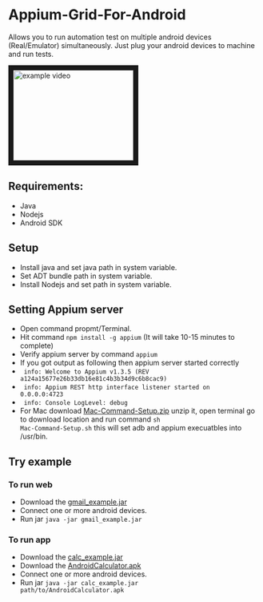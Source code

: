 # Appium-Grid-For-Android
Allows you to run automation test on multiple android devices (Real/Emulator) simultaneously.
Just plug your android devices to machine and run tests.

<a href="http://www.youtube.com/watch?v=DFOX425k8ds
" target="_blank"><img src="http://img.youtube.com/vi/DFOX425k8ds/0.jpg" 
alt="example video" width="240" height="180" border="10" /></a>

## Requirements:
- Java
- Nodejs
- Android SDK

## Setup
- Install java and set java path in system variable.
- Set ADT bundle path in system variable.
- Install Nodejs and set path in system variable.

## Setting Appium server
- Open command propmt/Terminal.
- Hit command <code>npm install -g appium</code> (It will take 10-15 minutes to complete)
- Verify appium server by command <code>appium</code>
- If you got output as following  then appium server started correctly
- <code> info: Welcome to Appium v1.3.5 (REV a124a15677e26b33db16e81c4b3b34d9c6b8cac9) </code>
- <code> info: Appium REST http interface listener started on 0.0.0.0:4723 </code>
- <code> info: Console LogLevel: debug </code>
- For Mac download [Mac-Command-Setup.zip](https://github.com/sameer49/Appium-Grid-For-Android/blob/master/Mac-Command-Setup.zip?raw=true) unzip it, open terminal go to download location and run command <code>sh Mac-Command-Setup.sh</code> this will set adb and appium execuatbles into /usr/bin. 

## Try example

### To run web
- Download the [gmail_example.jar](https://github.com/sameer49/Appium-Grid-For-Android/blob/examples/gmail_example.jar?raw=true)
- Connect one or more android devices.
- Run jar <code>java -jar gmail_example.jar</code>

### To run app
- Download the [calc_example.jar](https://github.com/sameer49/Appium-Grid-For-Android/blob/examples/calc_example.jar?raw=true)
- Download the [AndroidCalculator.apk](https://github.com/sameer49/Appium-Grid-For-Android/blob/examples/AndroidCalculator.apk?raw=true)
- Connect one or more android devices.
- Run jar <code>java -jar calc_example.jar path/to/AndroidCalculator.apk</code>
